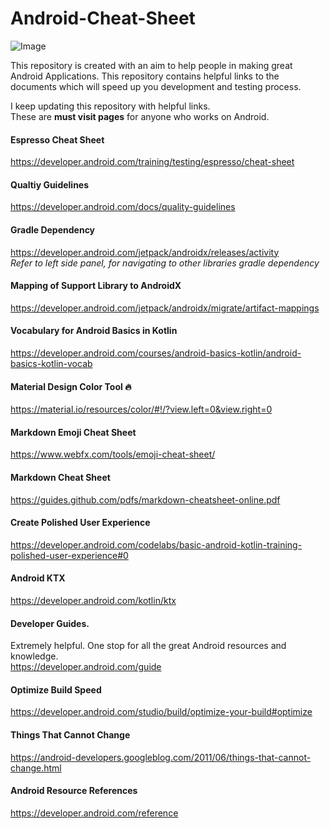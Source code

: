 # Android-Cheat-Sheet  

![Image](https://img.shields.io/badge/version-1.0-blue)

This repository is created with an aim to help people in making great Android Applications.
This repository contains helpful links to the documents which will speed up you development and testing process.

I keep updating this repository with helpful links.  
These are __must visit pages__ for anyone who works on Android.

#### Espresso Cheat Sheet
https://developer.android.com/training/testing/espresso/cheat-sheet

#### Qualtiy Guidelines
https://developer.android.com/docs/quality-guidelines

#### Gradle Dependency  
https://developer.android.com/jetpack/androidx/releases/activity  
*Refer to left side panel, for navigating to other libraries gradle dependency*

#### Mapping of Support Library to AndroidX
https://developer.android.com/jetpack/androidx/migrate/artifact-mappings

#### Vocabulary for Android Basics in Kotlin
https://developer.android.com/courses/android-basics-kotlin/android-basics-kotlin-vocab

#### Material Design Color Tool :fire:
https://material.io/resources/color/#!/?view.left=0&view.right=0

#### Markdown Emoji Cheat Sheet
https://www.webfx.com/tools/emoji-cheat-sheet/

#### Markdown Cheat Sheet
https://guides.github.com/pdfs/markdown-cheatsheet-online.pdf

#### Create Polished User Experience
https://developer.android.com/codelabs/basic-android-kotlin-training-polished-user-experience#0

#### Android KTX
https://developer.android.com/kotlin/ktx

#### Developer Guides.  
Extremely helpful. One stop for all the great Android resources and knowledge.  
https://developer.android.com/guide

#### Optimize Build Speed
https://developer.android.com/studio/build/optimize-your-build#optimize

#### Things That Cannot Change
https://android-developers.googleblog.com/2011/06/things-that-cannot-change.html

#### Android Resource References  
https://developer.android.com/reference
